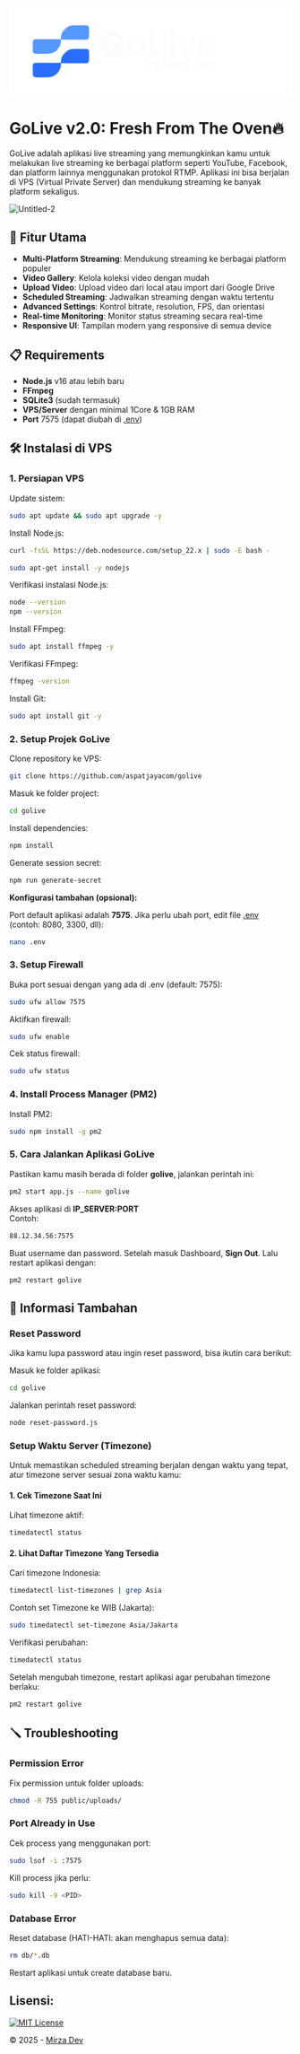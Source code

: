 ![logo](https://raw.githubusercontent.com/aspatjayacom/golive/d364f8a75feb9df96f12c452f80c8c0671e83cf6/public/images/logo_mobile.svg)

# GoLive v2.0: Fresh From The Oven🔥

GoLive adalah aplikasi live streaming yang memungkinkan kamu untuk melakukan live streaming ke berbagai platform seperti YouTube, Facebook, dan platform lainnya menggunakan protokol RTMP. Aplikasi ini bisa berjalan di VPS (Virtual Private Server) dan mendukung streaming ke banyak platform sekaligus.

![Untitled-2](https://github.com/user-attachments/assets/3d7bb367-a1b2-43a5-839b-b6aa8dd5de90)

## 🚀 Fitur Utama

- **Multi-Platform Streaming**: Mendukung streaming ke berbagai platform populer
- **Video Gallery**: Kelola koleksi video dengan mudah
- **Upload Video**: Upload video dari local atau import dari Google Drive
- **Scheduled Streaming**: Jadwalkan streaming dengan waktu tertentu
- **Advanced Settings**: Kontrol bitrate, resolution, FPS, dan orientasi
- **Real-time Monitoring**: Monitor status streaming secara real-time
- **Responsive UI**: Tampilan modern yang responsive di semua device

## 📋 Requirements

- **Node.js** v16 atau lebih baru
- **FFmpeg**
- **SQLite3** (sudah termasuk)
- **VPS/Server** dengan minimal 1Core & 1GB RAM
- **Port** 7575 (dapat diubah di [.env](.env))

## 🛠️ Instalasi di VPS

### 1. Persiapan VPS

Update sistem:

```bash
sudo apt update && sudo apt upgrade -y
```

Install Node.js:

```bash
curl -fsSL https://deb.nodesource.com/setup_22.x | sudo -E bash -
```

```bash
sudo apt-get install -y nodejs
```

Verifikasi instalasi Node.js:

```bash
node --version
npm --version
```

Install FFmpeg:

```bash
sudo apt install ffmpeg -y
```

Verifikasi FFmpeg:
```bash
ffmpeg -version
```

Install Git:

```bash
sudo apt install git -y
```

### 2. Setup Projek GoLive

Clone repository ke VPS:

```bash
git clone https://github.com/aspatjayacom/golive
```

Masuk ke folder project:

```bash
cd golive
```

Install dependencies:

```bash
npm install
```

Generate session secret:

```bash
npm run generate-secret
```

**Konfigurasi tambahan (opsional):**

Port default aplikasi adalah **7575**. Jika perlu ubah port, edit file [.env](.env) (contoh: 8080, 3300, dll):

```bash
nano .env
```

### 3. Setup Firewall

Buka port sesuai dengan yang ada di .env (default: 7575):

```bash
sudo ufw allow 7575
```

Aktifkan firewall:

```bash
sudo ufw enable
```

Cek status firewall:

```bash
sudo ufw status
```

### 4. Install Process Manager (PM2)

Install PM2:

```bash
sudo npm install -g pm2
```

### 5. Cara Jalankan Aplikasi GoLive

Pastikan kamu masih berada di folder **golive**, jalankan perintah ini:

```bash
pm2 start app.js --name golive
```

Akses aplikasi di <b>IP_SERVER:PORT</b><br>
Contoh:

```bash
88.12.34.56:7575
```

Buat username dan password. Setelah masuk Dashboard, **Sign Out**. Lalu restart aplikasi dengan:

```bash
pm2 restart golive
```

## 📝 Informasi Tambahan

### Reset Password

Jika kamu lupa password atau ingin reset password, bisa ikutin cara berikut:

Masuk ke folder aplikasi:

```bash
cd golive
```

Jalankan perintah reset password:

```bash
node reset-password.js
```

### Setup Waktu Server (Timezone)

Untuk memastikan scheduled streaming berjalan dengan waktu yang tepat, atur timezone server sesuai zona waktu kamu:

#### 1. Cek Timezone Saat Ini

Lihat timezone aktif:

```bash
timedatectl status
```

#### 2. Lihat Daftar Timezone Yang Tersedia

Cari timezone Indonesia:

```bash
timedatectl list-timezones | grep Asia
```

Contoh set Timezone ke WIB (Jakarta):

```bash
sudo timedatectl set-timezone Asia/Jakarta
```

Verifikasi perubahan:

```bash
timedatectl status
```

Setelah mengubah timezone, restart aplikasi agar perubahan timezone berlaku:

```bash
pm2 restart golive
```

## 🪛 Troubleshooting

### Permission Error

Fix permission untuk folder uploads:

```bash
chmod -R 755 public/uploads/
```

### Port Already in Use

Cek process yang menggunakan port:

```bash
sudo lsof -i :7575
```

Kill process jika perlu:

```bash
sudo kill -9 <PID>
```

### Database Error

Reset database (HATI-HATI: akan menghapus semua data):

```bash
rm db/*.db
```

Restart aplikasi untuk create database baru.

## Lisensi:

[![MIT License](https://img.shields.io/badge/License-MIT-green.svg)](https://github.com/aspatjayacom/golive/blob/main/LICENSE)

© 2025 - [Mirza Dev](https://geratis.my.id)
